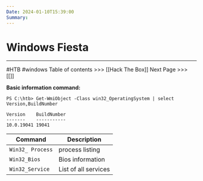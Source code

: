 ```yaml
---
Date: 2024-01-10T15:39:00
Summary:
---
```

# Windows Fiesta
---
#HTB #windows 
Table of contents >>> [[Hack The Box]]
Next Page >>> [[]]

**Basic information command:**
```powershell-session
PS C:\htb> Get-WmiObject -Class win32_OperatingSystem | select Version,BuildNumber

Version    BuildNumber
-------    -----------
10.0.19041 19041
```

| Command          | Description      |
| ---------------- | ---------------- |
| `Win32_ Process` | process listing  |
| `Win32_Bios`     | Bios information |
| `Win32_Service`    | List of all services                 |
